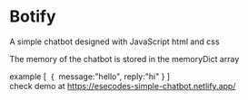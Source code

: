 # Botify
A simple chatbot designed with JavaScript html and css


The memory of the chatbot is stored in the memoryDict array

example
[
  ‎  {
    ‎ message:"hello",
     reply:"hi"
   }
]
<br>
check demo at https://esecodes-simple-chatbot.netlify.app/
